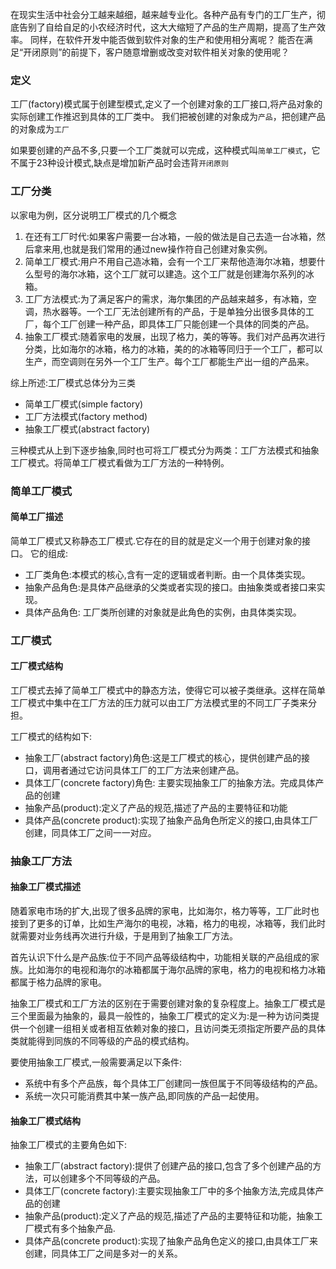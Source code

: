 在现实生活中社会分工越来越细，越来越专业化。各种产品有专门的工厂生产，彻底告别了自给自足的小农经济时代，这大大缩短了产品的生产周期，提高了生产效率。
同样，在软件开发中能否做到软件对象的生产和使用相分离呢？
能否在满足“开闭原则”的前提下，客户随意增删或改变对软件相关对象的使用呢？
<!-- more -->
### 定义

工厂(factory)模式属于创建型模式,定义了一个创建对象的工厂接口,将产品对象的实际创建工作推迟到具体的工厂类中。
我们把被创建的对象成为`产品`，把创建产品的对象成为`工厂`

如果要创建的产品不多,只要一个工厂类就可以完成，这种模式叫`简单工厂模式`，它不属于23种设计模式,缺点是增加新产品时会违背`开闭原则`

### 工厂分类

以家电为例，区分说明工厂模式的几个概念

1. 在还有工厂时代:如果客户需要一台冰箱，一般的做法是自己去造一台冰箱，然后拿来用,也就是我们常用的通过new操作符自己创建对象实例。
2. 简单工厂模式:用户不用自己造冰箱，会有一个工厂来帮他造海尔冰箱，想要什么型号的海尔冰箱，这个工厂就可以建造。这个工厂就是创建海尔系列的冰箱。
3. 工厂方法模式:为了满足客户的需求，海尔集团的产品越来越多，有冰箱，空调，热水器等。一个工厂无法创建所有的产品，于是单独分出很多具体的工厂，每个工厂创建一种产品，即具体工厂只能创建一个具体的同类的产品。
4. 抽象工厂模式:随着家电的发展，出现了格力，美的等等。我们对产品再次进行分类，比如海尔的冰箱，格力的冰箱，美的的冰箱等同归于一个工厂，都可以生产，而空调则在另外一个工厂生产。每个工厂都能生产出一组的产品来。

综上所述:工厂模式总体分为三类

* 简单工厂模式(simple factory)
* 工厂方法模式(factory method)
* 抽象工厂模式(abstract factory)

三种模式从上到下逐步抽象,同时也可将工厂模式分为两类：工厂方法模式和抽象工厂模式。将简单工厂模式看做为工厂方法的一种特例。

### 简单工厂模式

#### 简单工厂描述

简单工厂模式又称静态工厂模式.它存在的目的就是定义一个用于创建对象的接口。
它的组成:

* 工厂类角色:本模式的核心,含有一定的逻辑或者判断。由一个具体类实现。
* 抽象产品角色:是具体产品继承的父类或者实现的接口。由抽象类或者接口来实现。
* 具体产品角色: 工厂类所创建的对象就是此角色的实例，由具体类实现。

### 工厂模式

#### 工厂模式结构

工厂模式去掉了简单工厂模式中的静态方法，使得它可以被子类继承。这样在简单工厂模式中集中在工厂方法的压力就可以由工厂方法模式里的不同工厂子类来分担。

工厂模式的结构如下:

* 抽象工厂(abstract factory)角色:这是工厂模式的核心，提供创建产品的接口，调用者通过它访问具体工厂的工厂方法来创建产品。
* 具体工厂(concrete factory)角色: 主要实现抽象工厂的抽象方法。完成具体产品的创建
* 抽象产品(product):定义了产品的规范,描述了产品的主要特征和功能
* 具体产品(concrete product):实现了抽象产品角色所定义的接口,由具体工厂创建，同具体工厂之间一一对应。


### 抽象工厂方法

#### 抽象工厂模式描述

随着家电市场的扩大,出现了很多品牌的家电，比如海尔，格力等等，工厂此时也接到了更多的订单，比如生产海尔的电视，冰箱，格力的电视，冰箱等，我们此时就需要对业务线再次进行升级，于是用到了抽象工厂方法。

首先认识下什么是产品族:位于不同产品等级结构中，功能相关联的产品组成的家族。比如海尔的电视和海尔的冰箱都属于海尔品牌的家电，格力的电视和格力冰箱都属于格力品牌的家电。

抽象工厂模式和工厂方法的区别在于需要创建对象的复杂程度上。抽象工厂模式是三个里面最为抽象的，最具一般性的，抽象工厂模式的定义为:是一种为访问类提供一个创建一组相关或者相互依赖对象的接口，且访问类无须指定所要产品的具体类就能得到同族的不同等级的产品的模式结构。

要使用抽象工厂模式,一般需要满足以下条件:

* 系统中有多个产品族，每个具体工厂创建同一族但属于不同等级结构的产品。
* 系统一次只可能消费其中某一族产品,即同族的产品一起使用。

#### 抽象工厂模式结构

抽象工厂模式的主要角色如下:

* 抽象工厂(abstract factory):提供了创建产品的接口,包含了多个创建产品的方法，可以创建多个不同等级的产品。
* 具体工厂(concrete factory):主要实现抽象工厂中的多个抽象方法,完成具体产品的创建
* 抽象产品(product):定义了产品的规范,描述了产品的主要特征和功能，抽象工厂模式有多个抽象产品.
* 具体产品(concrete product):实现了抽象产品角色定义的接口,由具体工厂来创建，同具体工厂之间是多对一的关系。